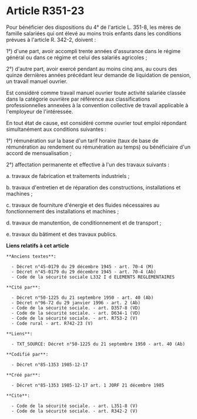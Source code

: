 # Article R351-23

Pour bénéficier des dispositions du 4° de l'article L. 351-8, les mères de famille salariées qui ont élevé au moins trois
enfants dans les conditions prévues à l'article R. 342-2, doivent : 

1°) d'une part, avoir accompli trente années d'assurance dans le régime général ou dans ce régime et celui des salariés
agricoles ; 

2°) d'autre part, avoir exercé pendant au moins cinq ans, au cours des quinze dernières années précédant leur demande de
liquidation de pension, un travail manuel ouvrier. 

Est considéré comme travail manuel ouvrier toute activité salariée classée dans la catégorie ouvrière par référence aux
classifications professionnelles annexées à la convention collective de travail applicable à l'employeur de l'intéressée. 

En tout état de cause, est considéré comme ouvrier tout emploi répondant simultanément aux conditions suivantes : 

1°) rémunération sur la base d'un tarif horaire (taux de base de rémunération au rendement ou rémunération au temps) ou
bénéficiaire d'un accord de mensualisation ; 

2°) affectation permanente et effective à l'un des travaux suivants : 

a. travaux de fabrication et traitements industriels ; 

b. travaux d'entretien et de réparation des constructions, installations et machines ; 

c. travaux de fourniture d'énergie et des fluides nécessaires au fonctionnement des installations et machines ; 

d. travaux de manutention, de conditionnement et de transport ; 

e. travaux du bâtiment et des travaux publics.

**Liens relatifs à cet article**

	**Anciens textes**:

	  - Décret n°45-0179 du 29 décembre 1945 - art. 70-4 (M)
	  - Décret n°45-0179 du 29 décembre 1945 - art. 70-4 (Ab)
	  - Code de la sécurité sociale L332 I d ELEMENTS REGLEMENTAIRES

	**Cité par**:

	  - Décret n°50-1225 du 21 septembre 1950 - art. 40 (Ab)
	  - Décret n°96-72 du 29 janvier 1996 - art. 2 (Ab)
	  - Code de la sécurité sociale. - art. D357-8 (VD)
	  - Code de la sécurité sociale. - art. D634-1 (VD)
	  - Code de la sécurité sociale. - art. R753-2 (V)
	  - Code rural - art. R742-23 (V)

	**Liens**:

	  - TXT_SOURCE: Décret n°50-1225 du 21 septembre 1950 - art. 40 (Ab)

	**Codifié par**:

	  - Décret n°85-1353 1985-12-17

	**Créé par**:

	  - Décret n°85-1353 1985-12-17 art. 1 JORF 21 décembre 1985

	**Cite**:

	  - Code de la sécurité sociale. - art. L351-8 (V)
	  - Code de la sécurité sociale. - art. R342-2 (V)
